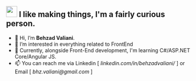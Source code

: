 <h2><img src="https://emojis.slackmojis.com/emojis/images/1531849430/4246/blob-sunglasses.gif?1531849430" width="30"/> I like making things, I'm a fairly curious person.</h2>


<ul>
    <li>👋 Hi, I’m <strong>Behzad Valiani</strong>.</li>
    <li>👀 I’m interested in everything related to FrontEnd</li>
    <li>🌱 Currently, alongside Front-End development, I'm learning C#/ASP.NET Core/Angular JS.
    <li>📫 You can reach me via Linkedin [ <em>linkedin.com/in/behzadvaliani/</em> ] or Email [ <em>bhz.valiani@gmail.com</em> ]</li>
</ul>
<!--
**Behzad1408/Behzad1408** is a ✨ _special_ ✨ repository because its `README.md` (this file) appears on your GitHub profile.

Here are some ideas to get you started:

- 🔭 I’m currently working on ...
- 🌱 I’m currently learning ...
- 👯 I’m looking to collaborate on ...
- 🤔 I’m looking for help with ...
- 💬 Ask me about ...
- 📫 How to reach me: ...
- 😄 Pronouns: ...
- ⚡ Fun fact: ...


<a href="https://visitcount.itsvg.in">
  <img src="https://visitcount.itsvg.in/api?id=Behzad1408&label=&color=12&icon=8&pretty=false" />
</a>
-->
